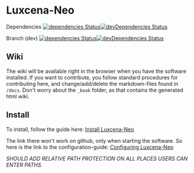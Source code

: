 # Luxcena-Neo
Dependencies  [![dependencies Status](https://david-dm.org/jakobst1n/luxcena-neo/dev/status.svg)](https://david-dm.org/jakobst1n/luxcena-neo)[![devDependencies Status](https://david-dm.org/jakobst1n/luxcena-neo/dev/dev-status.svg)](https://david-dm.org/jakobst1n/luxcena-neo?type=dev)

Branch (dev)  [![dependencies Status](https://david-dm.org/jakobst1n/luxcena-neo/dev/status.svg)](https://david-dm.org/jakobst1n/luxcena-neo/dev)[![devDependencies Status](https://david-dm.org/jakobst1n/luxcena-neo/dev/dev-status.svg)](https://david-dm.org/jakobst1n/luxcena-neo/dev?type=dev)


## Wiki
The wiki will be available right in the browser when you have the software installed. If you want to contribute, you follow standard procedures for contributing here, and change/add/delete the markdown-files found in `/docs`. Don't worry about the `_book` folder, as that contains the generated html wiki.
## Install
To install, follow the guide here: [Install Luxcena-Neo](https://github.com/JakobST1n/Luxcena-Neo/blob/master/docs/Usage/Install.md)

The link there won't work on github, only when starting the software. So here is the link to the configuration-guide:
[Configuring Luxcena-Neo](https://github.com/JakobST1n/Luxcena-Neo/blob/master/docs/Usage/Configuration.md)

*SHOULD ADD RELATIVE PATH PROTECTION ON ALL PLACES USERS CAN ENTER PATHS.*